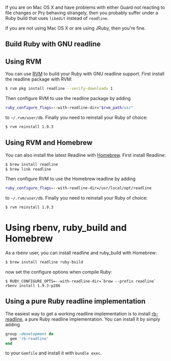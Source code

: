 If you are on Mac OS X and have problems with either Guard not reacting to file changes or Pry behaving strangely, then you probably suffer under a Ruby build that uses `libedit` instead of `readline`.

If you are not using Mac OS X or are using JRuby, then you're fine.

## Build Ruby with GNU readline

## Using RVM

You can use [RVM](https://rvm.io/) to build your Ruby with GNU readline support. First install the readline package with RVM:

```Bash
$ rvm pkg install readline --verify-downloads 1
```

Then configure RVM to use the readline package by adding

```Bash
ruby_configure_flags=--with-readline-dir="$rvm_path/usr"
```

to `~/.rvm/user/db`. Finally you need to reinstall your Ruby of choice:

```Bash
$ rvm reinstall 1.9.3
```

## Using RVM and Homebrew

You can also install the latest Readline with [Homebrew](http://mxcl.github.com/homebrew/). First install Readline:

```Bash
$ brew install readline
$ brew link readline
```

Then configure RVM to use the Homebrew readline by adding

```Bash
ruby_configure_flags=--with-readline-dir=/usr/local/opt/readline
```

to `~/.rvm/user/db`. Finally you need to reinstall your Ruby of choice:

```Bash
$ rvm reinstall 1.9.3
```

# Using rbenv, ruby_build and Homebrew

As a rbenv user, you can install readline and ruby_build with Homebrew:

```bash
$ brew install readline ruby-build
```

now set the configure options when compile Ruby:

```
$ RUBY_CONFIGURE_OPTS=--with-readline-dir=`brew --prefix readline` rbenv install 1.9.3-p286
```

## Using a pure Ruby readline implementation

The easiest way to get a working readline implementation is to install [rb-readline](https://github.com/luislavena/rb-readline), a pure Ruby readline implementation. You can install it by simply adding

```Ruby
group :development do
  gem 'rb-readline'
end
```

to your `Gemfile` and install it with `bundle exec`.